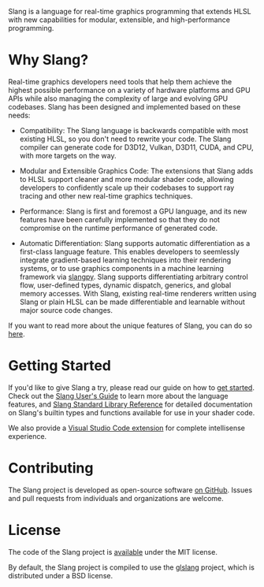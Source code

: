 Slang is a language for real-time graphics programming that extends HLSL with new capabilities for modular, extensible, and high-performance programming.

# Why Slang?

Real-time graphics developers need tools that help them achieve the highest possible performance on a variety of hardware platforms and GPU APIs while also managing the complexity of large and evolving GPU codebases. Slang has been designed and implemented based on these needs:

* Compatibility: The Slang language is backwards compatible with most existing HLSL, so you don't need to rewrite your code. The Slang compiler can generate code for D3D12, Vulkan, D3D11, CUDA, and CPU, with more targets on the way.

* Modular and Extensible Graphics Code: The extensions that Slang adds to HLSL support cleaner and more modular shader code, allowing developers to confidently scale up their codebases to support ray tracing and other new real-time graphics techniques.

* Performance: Slang is first and foremost a GPU language, and its new features have been carefully implemented so that they do not compromise on the runtime performance of generated code.

* Automatic Differentiation: Slang supports automatic differentiation as a first-class language feature. This enables developers to seemlessly integrate gradient-based learning techniques into their rendering systems, or to use graphics components in a machine learning framework via [slangpy](https://shader-slang.com/slang/user-guide/a1-02-slangpy.html). Slang supports differentiating arbitrary control flow, user-defined types, dynamic dispatch, generics, and global memory accesses. With Slang, existing real-time renderers written using Slang or plain HLSL can be made differentiable and learnable without major source code changes. 

If you want to read more about the unique features of Slang, you can do so [here](features.md).

# Getting Started

If you'd like to give Slang a try, please read our guide on how to [get started](getting-started.md). Check out the [Slang User's Guide](https://shader-slang.com/slang/user-guide/index.html) to learn more about the language features, and [Slang Standard Library Reference](https://shader-slang.com/stdlib-reference) for detailed documentation on Slang's builtin types and functions available for use in your shader code.

We also provide a [Visual Studio Code extension](https://marketplace.visualstudio.com/items?itemName=shader-slang.slang-language-extension) for complete intellisense experience.

# Contributing

The Slang project is developed as open-source software [on GitHub](https://github.com/shader-slang/slang).
Issues and pull requests from individuals and organizations are welcome.

# License

The code of the Slang project is [available](https://github.com/shader-slang/slang/blob/master/LICENSE) under the MIT license.

By default, the Slang project is compiled to use the [glslang](https://github.com/KhronosGroup/glslang) project, which is distributed under a BSD license.
